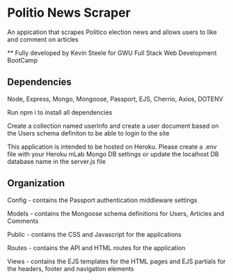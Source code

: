 # Politio News Scraper
An appication that scrapes Politico election news and allows users to like and comment on articles

** Fully developed by  Kevin Steele for GWU Full Stack Web Development BootCamp 

## Dependencies

Node, Express, Mongo, Mongoose, Passport, EJS, Cherrio, Axios, DOTENV

Run npm i to install all dependencies

Create a collection named userInfo and create a user document based on the Users schema definiton to be able to login to the site 

This application is intended to be hosted on Heroku. Please create a .env file with your Heroku mLab Mongo DB settings or update the localhost DB database name in the server.js file

## Organization 

Config - contains the Passport authentication middleware settings

Models - contains the Mongoose schema definitions for Users, Articles and Comments

Public - contains the CSS and  Javascript for the applications

Routes - contains the API and HTML routes for the application

Views - contains the EJS templates for the HTML pages and EJS partials for the headers, footer and navigation elements

